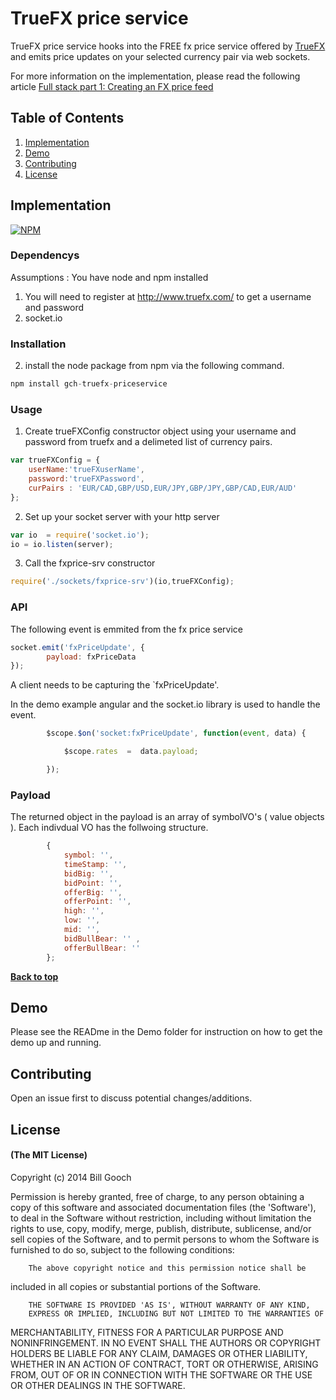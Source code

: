 # TrueFX price service


TrueFX price service hooks into the FREE fx price service offered by [TrueFX](//truefx.com) and emits price updates on your selected currency pair via web sockets.

For more information on the implementation, please read the following article [Full stack part 1: Creating an FX price feed](https://medium.com/html5-ria-full-stack/creating-an-fx-price-feed-370e0f623453) 


## Table of Contents

1. [Implementation](#implementation)
1. [Demo](#demo)
1. [Contributing](#contributing)
1. [License](#license)


## Implementation

[![NPM](https://nodei.co/npm/gch-truefx-pricefeed.png?downloads=true&stars=true)](https://nodei.co/npm/gch-truefx-pricefeed/)

### Dependencys

Assumptions : You have node and npm installed

1. You will need to register at http://www.truefx.com/ to get a username and password
2. socket.io

### Installation

2. install the node package from npm via the following command.

```javascript
npm install gch-truefx-priceservice
```

### Usage

1. Create trueFXConfig constructor object using your username and password from truefx and a delimeted list of currency pairs.

```javascript
var trueFXConfig = {
    userName:'trueFXuserName',
    password:'trueFXPassword',
    curPairs : 'EUR/CAD,GBP/USD,EUR/JPY,GBP/JPY,GBP/CAD,EUR/AUD'
};
```

2. Set up your socket server with your http server

```javascript
var io  = require('socket.io');
io = io.listen(server);
```

3. Call the fxprice-srv constructor

```javascript
require('./sockets/fxprice-srv')(io,trueFXConfig);
```

### API

The following event is emmited from the fx price service

```javascript
socket.emit('fxPriceUpdate', {
        payload: fxPriceData
});
```
A client needs to be capturing the `fxPriceUpdate'.

In the demo example angular and the socket.io library is used to handle the event.

```javascript
        $scope.$on('socket:fxPriceUpdate', function(event, data) {

            $scope.rates  =  data.payload;

        });
```

### Payload

The returned object in the payload is an array of symbolVO's ( value objects ). Each indivdual VO has the follwoing structure.

```javascript
        {
            symbol: '',
            timeStamp: '',
            bidBig: '',
            bidPoint: '',
            offerBig: '',
            offerPoint: '',
            high: '',
            low: '',
            mid: '',
            bidBullBear: '' ,
            offerBullBear: ''
        };
```

**[Back to top](#table-of-contents)**

## Demo

Please see the READme in the Demo folder for instruction on how to get the demo up and running.

## Contributing

Open an issue first to discuss potential changes/additions.

## License

#### (The MIT License)

Copyright (c) 2014 Bill Gooch

Permission is hereby granted, free of charge, to any person obtaining
a copy of this software and associated documentation files (the
'Software'), to deal in the Software without restriction, including
without limitation the rights to use, copy, modify, merge, publish,
        distribute, sublicense, and/or sell copies of the Software, and to
permit persons to whom the Software is furnished to do so, subject to
the following conditions:

        The above copyright notice and this permission notice shall be
included in all copies or substantial portions of the Software.

        THE SOFTWARE IS PROVIDED 'AS IS', WITHOUT WARRANTY OF ANY KIND,
        EXPRESS OR IMPLIED, INCLUDING BUT NOT LIMITED TO THE WARRANTIES OF
MERCHANTABILITY, FITNESS FOR A PARTICULAR PURPOSE AND NONINFRINGEMENT.
        IN NO EVENT SHALL THE AUTHORS OR COPYRIGHT HOLDERS BE LIABLE FOR ANY
CLAIM, DAMAGES OR OTHER LIABILITY, WHETHER IN AN ACTION OF CONTRACT,
        TORT OR OTHERWISE, ARISING FROM, OUT OF OR IN CONNECTION WITH THE
SOFTWARE OR THE USE OR OTHER DEALINGS IN THE SOFTWARE.












